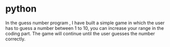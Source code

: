 # python
In the guess number program , I have built a simple game 
in which the user has to guess a number between 1 to 10,
you can increase your range in the coding part. The game
will continue until the user guesses the number correctly.
